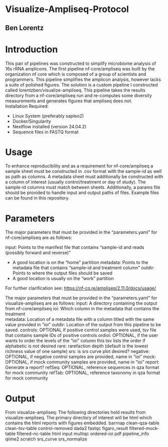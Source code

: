# Visualize-Ampliseq-Protocol

## Ben Lorentz

# Introduction

This pair of pipelines was constructed to simplify microbiome analysis of 16s rRNA amplicons. The first pipeline nf-core/ampliseq was built by the organization nf core which is composed of a group of scientists and programmers. This pipeline simplifies the amplicon analysis, however lacks a suite of polished figures. The solution is a custom pipeline I constructed called lorentzben/visualize-ampliseq. This pipeline takes the results directory from a nf-core/ampliseq run and re-computes some diversity measurements and generates figures that ampliseq does not.  
Installation
Required:
-	Linux System (preferably sapleo2)
-	Docker/Singularity 
-	Nextflow installed (version 24.04.2)
-	Sequence files in FASTQ format

# Usage

To enhance reproducibility and as a requirement for nf-core/ampliseq a sample sheet must be constructed in .csv format with the sample-id as well as path as columns. A metadata sheet must additionally be constructed with a column of interest (usually control/treatment or day of study). The sample-id columns must match between sheets. Additionally, a params file should be provided to handle input and output paths of files. Example files can be found in this repository.

# Parameters

The major parameters that must be provided in the “parameters.yaml” for nf-core/ampliseq are as follows:

input: Points to the manifest file that contains “sample-id and reads (possibly forward and reverse)”
-	A good location is on the “home” partition
metadata: Points to the metadata file that contains “sample-id and treatment column”
outdir: Points to where the output files should be saved
-	A good location is usually on the “work” partition

For further clarification see: https://nf-co.re/ampliseq/2.11.0/docs/usage/

The major parameters that must be provided in the “parameters.yaml” for visualize-ampliseq are as follows:
input: A directory containing the output from nf-core/ampliseq
ioi: Which column in the metadata that contains the treatment  
metadata: Location of a metadata file with a column titled with the same value provided in “ioi” 
outdir: Location of the output from this pipeline to be saved. 
controls: OPTIONAL If positive control samples were used, tsv file that contains sample IDs of positive controls
ordioi: OPTIONAL, if the user wants to order the levels of the “ioi” column this tsv lists the order if alphabetic is not desired
rare: rarefaction depth (default is the lowest richness value of one sample)
srs: is srs curve plot desired?
negative: OPTIONAL, if negative control samples are provided, name in “ioi”
mock: OPTIONAL, if mock community samples are provided, name in “ioi”
report: Generate a report?
refSeq: OPTIONAL, reference sequences in qza format for mock community
refTab: OPTIONAL, reference taxonomy in qza format for mock community

# Output

From visualize-ampliseq: 
The following directories hold results from visualize-ampliseq. The primary directory of interest will be html which contains the html reports with figures embedded. 
barrnap
clean-qza-table
clean-tsv-table
control-removed
dada2
fastqc
figaro_result
filtered-mock-table
filtered-nc-table
html
input
multiqc
ordered-ioi
pdf
pipeline_info
qiime2
scratch
srs_curve
srs_normalize
